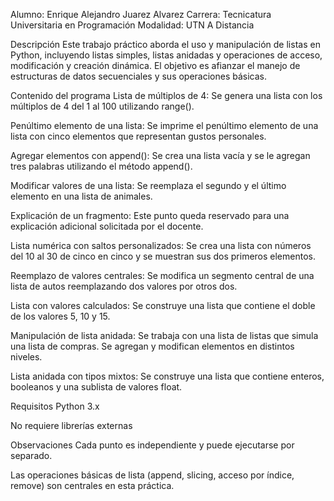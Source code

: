 Alumno: Enrique Alejandro Juarez Alvarez
Carrera: Tecnicatura Universitaria en Programación
Modalidad: UTN A Distancia

Descripción
Este trabajo práctico aborda el uso y manipulación de listas en Python, incluyendo listas simples, listas anidadas y operaciones de acceso, modificación y creación dinámica. El objetivo es afianzar el manejo de estructuras de datos secuenciales y sus operaciones básicas.

Contenido del programa
Lista de múltiplos de 4:
Se genera una lista con los múltiplos de 4 del 1 al 100 utilizando range().

Penúltimo elemento de una lista:
Se imprime el penúltimo elemento de una lista con cinco elementos que representan gustos personales.

Agregar elementos con append():
Se crea una lista vacía y se le agregan tres palabras utilizando el método append().

Modificar valores de una lista:
Se reemplaza el segundo y el último elemento en una lista de animales.

Explicación de un fragmento:
Este punto queda reservado para una explicación adicional solicitada por el docente.

Lista numérica con saltos personalizados:
Se crea una lista con números del 10 al 30 de cinco en cinco y se muestran sus dos primeros elementos.

Reemplazo de valores centrales:
Se modifica un segmento central de una lista de autos reemplazando dos valores por otros dos.

Lista con valores calculados:
Se construye una lista que contiene el doble de los valores 5, 10 y 15.

Manipulación de lista anidada:
Se trabaja con una lista de listas que simula una lista de compras. Se agregan y modifican elementos en distintos niveles.

Lista anidada con tipos mixtos:
Se construye una lista que contiene enteros, booleanos y una sublista de valores float.

Requisitos
Python 3.x

No requiere librerías externas

Observaciones
Cada punto es independiente y puede ejecutarse por separado.

Las operaciones básicas de lista (append, slicing, acceso por índice, remove) son centrales en esta práctica.
